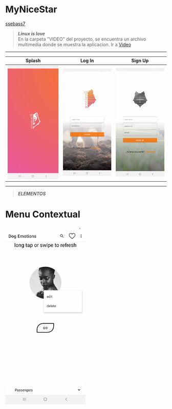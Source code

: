 # MyNiceStar
[ssebass7](https://github.com/search?q=ssebass7)

><b><i>Linux is love</i></b><br>
>En la carpeta "VIDEO" del proyecto, se encuentra un archivo multimedia donde se muestra la aplicacion. Ir a
<a href="VIDEO/video_emotions_login_registro.mp4">Video</a>
<hr>

 Splash | Log In | Sign Up
-------|-------|------
<img src="IMG/captura_splash.png"> | <img src="IMG/captura_login.png">  | <img src="IMG/captura_registro.png">

<hr>

><b><i>ELEMENTOS</i></b><br>
<h1><b>Menu Contextual</b></h1>
<img src="IMG/menu_contextual.png">
